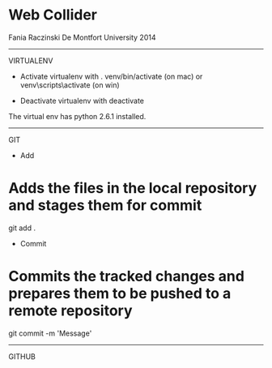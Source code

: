
Web Collider
=============

Fania Raczinski
De Montfort University
2014

---------------------------------------
VIRTUALENV

- Activate virtualenv with
. venv/bin/activate (on mac)
or 
venv\scripts\activate (on win)


- Deactivate virtualenv with
deactivate


The virtual env has python 2.6.1 installed.

---------------------------------------
GIT

- Add
# Adds the files in the local repository and stages them for commit
git add .

- Commit
# Commits the tracked changes and prepares them to be pushed to a remote repository
git commit -m 'Message'

---------------------------------------
GITHUB

